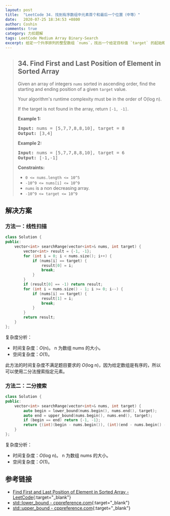 ```yaml
---
layout: post
title:  "LeetCode 34. 找到有序数组中元素首个和最后一个位置（中等）"
date:   2020-07-25 18:34:53 +0800
author: Coshin
comments: true
category: 力扣题解
tags: LeetCode Medium Array Binary-Search
excerpt: 给定一个升序排列的整型数组 `nums`，找出一个给定目标值 `target` 的起始和结束位置。
---
```

> ## 34. Find First and Last Position of Element in Sorted Array
> 
> Given an array of integers `nums` sorted in ascending order, find the starting
> and ending position of a given `target` value.
> 
> Your algorithm's runtime complexity must be in the order of O(log n).
> 
> If the target is not found in the array, return `[-1, -1]`.
> 
> **Example 1:**
> 
> <pre>
> <strong>Input:</strong> nums = [5,7,7,8,8,10], target = 8
> <strong>Output:</strong> [3,4]
> </pre>
> 
> **Example 2:**
> 
> <pre>
> <strong>Input:</strong> nums = [5,7,7,8,8,10], target = 6
> <strong>Output:</strong> [-1,-1]
> </pre>
> 
> **Constraints:**
> 
> * `0 <= nums.length <= 10^5`
> * `-10^9 <= nums[i] <= 10^9`
> * `nums` is a non decreasing array.
> * `-10^9 <= target <= 10^9`

## 解决方案

### 方法一：线性扫描

```cpp
class Solution {
public:
    vector<int> searchRange(vector<int>& nums, int target) {
        vector<int> result = {-1, -1};
        for (int i = 0; i < nums.size(); i++) {
            if (nums[i] == target) {
                result[0] = i;
                break;
            }
        }
        if (result[0] == -1) return result;
        for (int i = nums.size() - 1; i >= 0; i--) {
            if (nums[i] == target) {
                result[1] = i;
                break;
            }
        }
        return result;
    }
};
```

复杂度分析：
* 时间复杂度：*O*(n)。
  n 为数组 nums 的大小。
* 空间复杂度：*O*(1)。

此方法的时间复杂度不满足题目要求的 *O*(log n)，因为给定数组是有序的，所以可以使用二分法搜索指定元素。

### 方法二：二分搜索

```cpp
class Solution {
public:
    vector<int> searchRange(vector<int>& nums, int target) {
        auto begin = lower_bound(nums.begin(), nums.end(), target);
        auto end = upper_bound(nums.begin(), nums.end(), target);
        if (begin == end) return {-1, -1};
        return {(int)(begin - nums.begin()), (int)(end - nums.begin() - 1)};
    }
};
```

复杂度分析：
* 时间复杂度：*O*(log n)。
  n 为数组 nums 的大小。
* 空间复杂度：*O*(1)。

## 参考链接

* [Find First and Last Position of Element in Sorted Array - LeetCode](https://leetcode.com/problems/find-first-and-last-position-of-element-in-sorted-array/){:target="_blank"}
* [std::lower_bound - cppreference.com](https://en.cppreference.com/w/cpp/algorithm/lower_bound){:target="_blank"}
* [std::upper_bound - cppreference.com](https://en.cppreference.com/w/cpp/algorithm/upper_bound){:target="_blank"}
